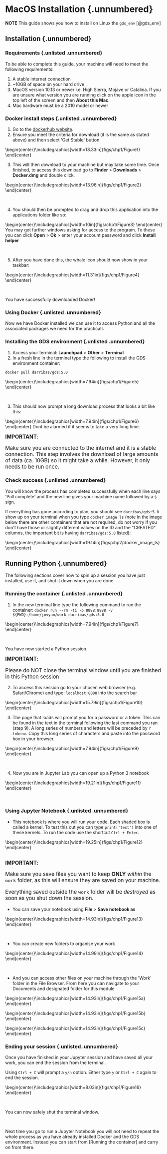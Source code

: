 # MacOS Installation {.unnumbered}

**NOTE** This guide shows you how to install on Linux the `gds_env` [@gds_env]

## Installation {.unnumbered}

### Requirements {.unlisted .unnumbered}

To be able to complete this guide, your machine will need to meet the following requirements:

1. A stable internet connection
2. ~10GB of space on your hard drive
3. MacOS version 10.13 or newer i.e. High Sierra, Mojave or Catalina. If you are unsure what version you are running click on the apple icon in the top left of the screen and then **About this Mac**.
4. Mac hardware must be a 2010 model or newer

### Docker install steps {.unlisted .unnumbered}

1. Go to the [dockerhub website](https://hub.docker.com/editions/community/docker-ce-desktop-mac/).
2. Ensure you meet the criteria for download (it is the same as stated above) and then select 'Get Stable' button.


\begin{center}\includegraphics[width=18.33in]{figs/chp1/Figure1} \end{center}
<br>

3. This will then download to your machine but may take some time. Once finished, to access this download go to **Finder** > **Downloads** > **Docker.dmg** and double click.


\begin{center}\includegraphics[width=13.96in]{figs/chp1/Figure2} \end{center}

<br>

4. You should then be prompted to drag and drop this application into the applications folder like so:


\begin{center}\includegraphics[width=10in]{figs/chp1/Figure3} \end{center}
You may get further windows asking for access to the program. To these you can click **Open** > **Ok** > enter your account password and click **Install helper**

<br>


5. After you have done this, the whale icon should now show in your taskbar:

\begin{center}\includegraphics[width=11.31in]{figs/chp1/Figure4} \end{center}

<br>

You have successfully downloaded Docker!

### Using Docker {.unlisted .unnumbered}

Now we have Docker installed we can use it to access Python and all the associated packages we need for the practicals

### Installing the GDS environment {.unlisted .unnumbered}

1. Access your terminal: **Launchpad** > **Other** > **Terminal**
2. In a fresh line in the terminal type the following to install the GDS environment container: 

```shell
docker pull darribas/gds:5.0
```


\begin{center}\includegraphics[width=7.94in]{figs/chp1/Figure5} \end{center}

<br>

3. This should now prompt a long download process that looks a bit like this:

\begin{center}\includegraphics[width=7.94in]{figs/chp1/Figure6} \end{center}
Dont be alarmed if it seems to take a very long time.

<div class="alert alert-info" style="font-size:120%">
<b>IMPORTANT</b>: <br>
    
Make sure you are connected to the internet and it is a stable connection. This step involves the download of large amounts of data (ca. 10GB) so it might take a while. However, it only needs to be run once.
   
</div>

### Check success {.unlisted .unnumbered}

You will know the process has completed successfully when each line says 'Pull complete' and the new line gives your machine name followed by a `$` sign.

If everything has gone according to plan, you should see `darribas/gds:5.0` show up on your terminal when you type `docker image ls` (note in the image below there are other containers that are not required, do not worry if you don't have those or slightly different values on the ID and the "CREATED" columns, the important bit is having `darribas/gds:5.0` listed):


\begin{center}\includegraphics[width=19.14in]{figs/chp2/docker_image_ls} \end{center}
<br>

## Running Python {.unnumbered}

The following sections cover how to spin up a session you have just installed, use it, and shut it down when you are done.

### Running the container {.unlisted .unnumbered}

1. In the new terminal line type the following command to run the container: `docker run --rm -ti -p 8888:8888 -v ${PWD}:/home/jovyan/work darribas/gds:5.0`


\begin{center}\includegraphics[width=7.94in]{figs/chp1/Figure7} \end{center}

<br>

You have now started a Python session. 

<div class="alert alert-info" style="font-size:120%">
<b>IMPORTANT</b>: <br>
    
Please do NOT close the terminal window until you are finished in this Python session
   
</div>

2. To access this session go to your chosen web browser (e.g. Safari/Chrome) and type: `localhost:8888` into the search bar


\begin{center}\includegraphics[width=15.79in]{figs/chp1/Figure10} \end{center}

3. The page that loads will prompt you for a password or a token. This can be found in the text in the terminal following the last command you ran (step 9). A long series of numbers and letters will be preceded by `?token=`. Copy this long series of characters and paste into the password box in your browser.


\begin{center}\includegraphics[width=7.94in]{figs/chp1/Figure9} \end{center}

<br>

4. Now you are in Jupyter Lab you can open up a Python 3 notebook


\begin{center}\includegraphics[width=19.21in]{figs/chp1/Figure11} \end{center}

<br>

### Using Jupyter Notebook {.unlisted .unnumbered}

- This notebook is where you will run your code. Each shaded box is called a kernel. To test this out you can type `print('test')` into one of these kernels. To run the code use the shortcut `Ctrl + Enter`.


\begin{center}\includegraphics[width=19.25in]{figs/chp1/Figure12} \end{center}

<br>

<div class="alert alert-info" style="font-size:120%">
<b>IMPORTANT</b>: <br>
    
Make sure you save files you want to keep **ONLY** _within_ the `work` folder, as this will ensure they are saved on your machine.
    
Everything saved outside the `work` folder will be _destroyed_ as soon as you shut down the session.
   
</div>


- You can save your notebook using **File** > **Save notebook as**

\begin{center}\includegraphics[width=14.93in]{figs/chp1/Figure13} \end{center}

<br>

- You can create new folders to organise your work

\begin{center}\includegraphics[width=14.99in]{figs/chp1/Figure14} \end{center}

<br>

- And you can access other files on your machine through the 'Work' folder in the File Browser. From here you can navigate to your Documents and designated folder for this module


\begin{center}\includegraphics[width=14.93in]{figs/chp1/Figure15a} \end{center}


\begin{center}\includegraphics[width=14.93in]{figs/chp1/Figure15b} \end{center}


\begin{center}\includegraphics[width=14.93in]{figs/chp1/Figure15c} \end{center}
<br>

### Ending your session {.unlisted .unnumbered}
Once you have finished in your Jupyter session and have saved all your work, you can end the session from the terminal.

Using `Ctrl + C` will prompt a `y/n` option. Either type `y` or `Ctrl + C` again to end the session. 


\begin{center}\includegraphics[width=8.03in]{figs/chp1/Figure16} \end{center}

<br>

You can now safely shut the terminal window.

<br>

Next time you go to run a Jupyter Notebook you will not need to repeat the whole process as you have already installed Docker and the GDS environment. Instead you can start from [Running the container] and carry on from there.

